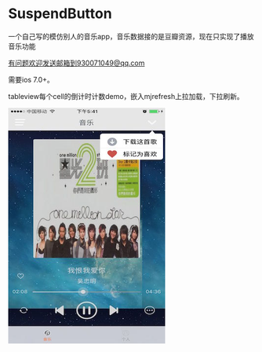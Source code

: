 # SuspendButton
一个自己写的模仿别人的音乐app，音乐数据接的是豆瓣资源，现在只实现了播放音乐功能

有问题欢迎发送邮箱到930071049@qq.com

需要ios 7.0+。

tableview每个cell的倒计时计数demo，嵌入mjrefresh上拉加载，下拉刷新。


![](https://github.com/FenSmith/MusicPlayer/blob/master/1.jpg)

